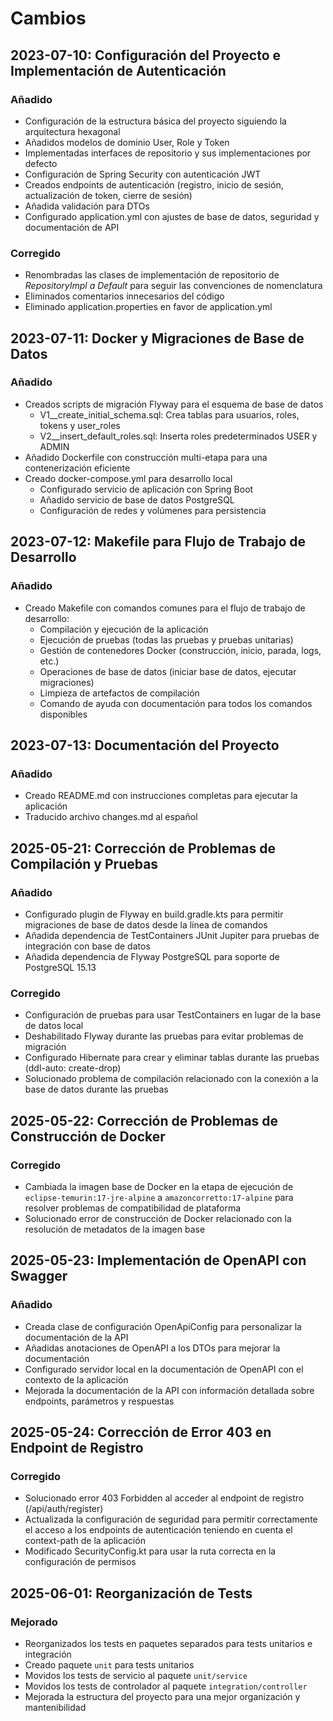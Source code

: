 # Cambios

## 2023-07-10: Configuración del Proyecto e Implementación de Autenticación

### Añadido
- Configuración de la estructura básica del proyecto siguiendo la arquitectura hexagonal
- Añadidos modelos de dominio User, Role y Token
- Implementadas interfaces de repositorio y sus implementaciones por defecto
- Configuración de Spring Security con autenticación JWT
- Creados endpoints de autenticación (registro, inicio de sesión, actualización de token, cierre de sesión)
- Añadida validación para DTOs
- Configurado application.yml con ajustes de base de datos, seguridad y documentación de API

### Corregido
- Renombradas las clases de implementación de repositorio de *RepositoryImpl a Default* para seguir las convenciones de nomenclatura
- Eliminados comentarios innecesarios del código
- Eliminado application.properties en favor de application.yml

## 2023-07-11: Docker y Migraciones de Base de Datos

### Añadido
- Creados scripts de migración Flyway para el esquema de base de datos
  - V1__create_initial_schema.sql: Crea tablas para usuarios, roles, tokens y user_roles
  - V2__insert_default_roles.sql: Inserta roles predeterminados USER y ADMIN
- Añadido Dockerfile con construcción multi-etapa para una contenerización eficiente
- Creado docker-compose.yml para desarrollo local
  - Configurado servicio de aplicación con Spring Boot
  - Añadido servicio de base de datos PostgreSQL
  - Configuración de redes y volúmenes para persistencia

## 2023-07-12: Makefile para Flujo de Trabajo de Desarrollo

### Añadido
- Creado Makefile con comandos comunes para el flujo de trabajo de desarrollo:
  - Compilación y ejecución de la aplicación
  - Ejecución de pruebas (todas las pruebas y pruebas unitarias)
  - Gestión de contenedores Docker (construcción, inicio, parada, logs, etc.)
  - Operaciones de base de datos (iniciar base de datos, ejecutar migraciones)
  - Limpieza de artefactos de compilación
  - Comando de ayuda con documentación para todos los comandos disponibles

## 2023-07-13: Documentación del Proyecto

### Añadido
- Creado README.md con instrucciones completas para ejecutar la aplicación
- Traducido archivo changes.md al español

## 2025-05-21: Corrección de Problemas de Compilación y Pruebas

### Añadido
- Configurado plugin de Flyway en build.gradle.kts para permitir migraciones de base de datos desde la línea de comandos
- Añadida dependencia de TestContainers JUnit Jupiter para pruebas de integración con base de datos
- Añadida dependencia de Flyway PostgreSQL para soporte de PostgreSQL 15.13

### Corregido
- Configuración de pruebas para usar TestContainers en lugar de la base de datos local
- Deshabilitado Flyway durante las pruebas para evitar problemas de migración
- Configurado Hibernate para crear y eliminar tablas durante las pruebas (ddl-auto: create-drop)
- Solucionado problema de compilación relacionado con la conexión a la base de datos durante las pruebas

## 2025-05-22: Corrección de Problemas de Construcción de Docker

### Corregido
- Cambiada la imagen base de Docker en la etapa de ejecución de `eclipse-temurin:17-jre-alpine` a `amazoncorretto:17-alpine` para resolver problemas de compatibilidad de plataforma
- Solucionado error de construcción de Docker relacionado con la resolución de metadatos de la imagen base

## 2025-05-23: Implementación de OpenAPI con Swagger

### Añadido
- Creada clase de configuración OpenApiConfig para personalizar la documentación de la API
- Añadidas anotaciones de OpenAPI a los DTOs para mejorar la documentación
- Configurado servidor local en la documentación de OpenAPI con el contexto de la aplicación
- Mejorada la documentación de la API con información detallada sobre endpoints, parámetros y respuestas

## 2025-05-24: Corrección de Error 403 en Endpoint de Registro

### Corregido
- Solucionado error 403 Forbidden al acceder al endpoint de registro (/api/auth/register)
- Actualizada la configuración de seguridad para permitir correctamente el acceso a los endpoints de autenticación teniendo en cuenta el context-path de la aplicación
- Modificado SecurityConfig.kt para usar la ruta correcta en la configuración de permisos

## 2025-06-01: Reorganización de Tests

### Mejorado
- Reorganizados los tests en paquetes separados para tests unitarios e integración
- Creado paquete `unit` para tests unitarios
- Movidos los tests de servicio al paquete `unit/service`
- Movidos los tests de controlador al paquete `integration/controller`
- Mejorada la estructura del proyecto para una mejor organización y mantenibilidad
